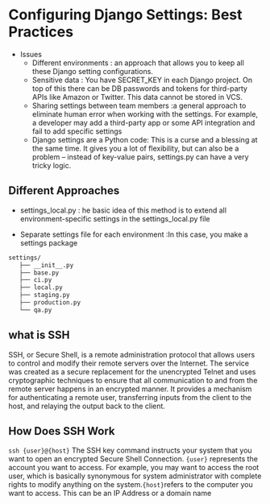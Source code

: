 # Configuring Django Settings: Best Practices
+ Issues
    - Different environments : an approach that allows you to keep all these Django setting configurations.
    - Sensitive data : You have SECRET_KEY in each Django project. On top of this there can be DB passwords and tokens for third-party APIs like Amazon or Twitter. This data cannot be stored in VCS.
    - Sharing settings between team members :a general approach to eliminate human error when working with the settings. For example, a developer may add a third-party app or some API integration and fail to add specific settings
    - Django settings are a Python code: This is a curse and a blessing at the same time. It gives you a lot of flexibility, but can also be a problem – instead of key-value pairs, settings.py can have a very tricky logic.

## Different Approaches
- settings_local.py : he basic idea of this method is to extend all environment-specific settings in the settings_local.py file

- Separate settings file for each environment :In this case, you make a settings package

```bash
settings/
   ├── __init__.py
   ├── base.py
   ├── ci.py
   ├── local.py
   ├── staging.py
   ├── production.py
   └── qa.py
```
## what is SSH
SSH, or Secure Shell, is a remote administration protocol that allows users to control and modify their remote servers over the Internet. The service was created as a secure replacement for the unencrypted Telnet and uses cryptographic techniques to ensure that all communication to and from the remote server happens in an encrypted manner. It provides a mechanism for authenticating a remote user, transferring inputs from the client to the host, and relaying the output back to the client.

## How Does SSH Work
`ssh {user}@{host}`
The SSH key command instructs your system that you want to open an encrypted Secure Shell Connection. `{user}` represents the account you want to access. For example, you may want to access the root user, which is basically synonymous for system administrator with complete rights to modify anything on the system.` {host} `refers to the computer you want to access. This can be an IP Address or a domain name 